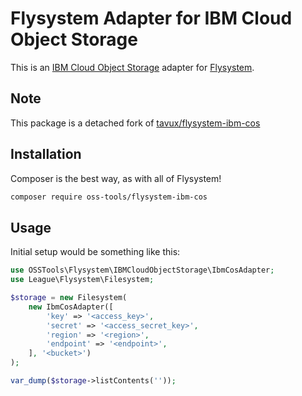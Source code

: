 # Flysystem Adapter for IBM Cloud Object Storage

This is an [IBM Cloud Object Storage](https://www.ibm.com/cloud/object-storage) adapter for [Flysystem](http://flysystem.thephpleague.com/).


## Note
This package is a detached fork of [tavux/flysystem-ibm-cos](https://github.com/tavux/flysystem-ibm-cos)

## Installation

Composer is the best way, as with all of Flysystem!

```bash
composer require oss-tools/flysystem-ibm-cos
```

## Usage

Initial setup would be something like this:

```php
use OSSTools\Flysystem\IBMCloudObjectStorage\IbmCosAdapter;
use League\Flysystem\Filesystem;

$storage = new Filesystem(
    new IbmCosAdapter([
        'key' => '<access_key>',
        'secret' => '<access_secret_key>',
        'region' => '<region>',
        'endpoint' => '<endpoint>',
    ], '<bucket>')
);

var_dump($storage->listContents(''));
```




